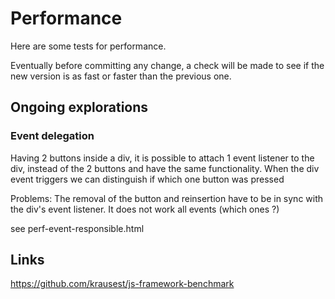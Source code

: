 # Performance

Here are some tests for performance.

Eventually before committing any change, a check will be made to see if the new version is as fast or faster than the previous one.

## Ongoing explorations

### Event delegation

Having 2 buttons inside a div, it is possible to attach 1 event listener to the div, instead of the 2 buttons and have the same functionality. When the div event triggers we can distinguish if which one button was pressed

Problems: The removal of the button and reinsertion have to be in sync with the div's event listener. It does not work all events (which ones ?)

see perf-event-responsible.html

## Links

https://github.com/krausest/js-framework-benchmark
